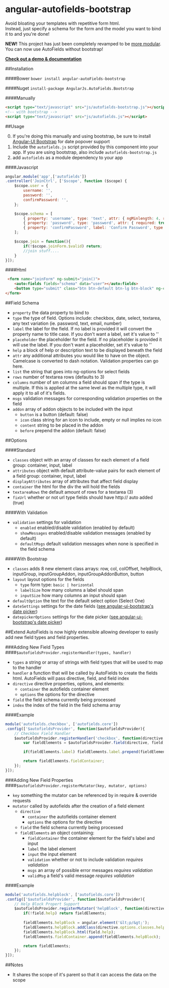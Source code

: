 angular-autofields-bootstrap
=============================

Avoid bloating your templates with repetitive form html.  
Instead, just specify a schema for the form and the model you want to bind it to and you're done!

**NEW!** This project has just been completely revamped to be [more modular](http://justmaier.github.io/angular-autoFields-bootstrap/#extend). You can now use AutoFields without bootstrap!

[**Check out a demo & documentation**](http://justmaier.github.io/angular-autoFields-bootstrap/#demo)

##Installation

####Bower
`bower install angular-autoFields-bootstrap`

####Nuget
`install-package AngularJs.AutoFields.Bootstrap`

####Manually
```html
<script type="text/javascript" src="js/autofields-bootstrap.js"></script>`
<!-- with bootstrap -->
<script type="text/javascript" src="js/autofields.js"></script>
```

##Usage

0. If you're doing this manually and using bootstrap, be sure to install [Angular-UI Bootstrap](https://github.com/angular-ui/bootstrap) for date popover support
1. Include the `autofields.js` script provided by this component into your app. If you are using bootstrap, also include `autofields-bootstrap.js`
2. add `autofields` as a module dependency to your app

####Javascript
```javascript
angular.module('app',['autofields'])
.controller('JoinCtrl', ['$scope', function ($scope) {
	$scope.user = {
		username: '',
		password: '',
		confirmPassword: '',
	};

	$scope.schema = [
		{ property: 'username', type: 'text', attr: { ngMinlength: 4, required: true }, msgs: {minlength: 'Needs to have at least 4 characters'} },
		{ property: 'password', type: 'password', attr: { required: true } },
		{ property: 'confirmPassword', label: 'Confirm Password', type: 'password', attr: { confirmPassword: 'user.password', required: true } }
	];

	$scope.join = function(){
		if(!$scope.joinForm.$valid) return;
		//join stuff....
	}
}]);
```

####Html
```html
 <form name="joinForm" ng-submit="join()">
    <auto:fields fields="schema" data="user"></auto:fields>
    <button type="submit" class="btn btn-default btn-lg btn-block" ng-class="{'btn-primary':joinForm.$valid}">Join</button>
</form>
```

##Field Schema

* `property` the data property to bind to
* `type` the type of field. Options include: checkbox, date, select, textarea, any text variation (ie. password, text, email, number)
* `label` the label for the field. If no label is provided it will convert the property name to title case. If you don't want a label, set it's value to ''
* `placeholder` the placeholder for the field. If no placeholder is provided it will use the label. If you don't want a placeholder, set it's value to ''
* `help` a block of help or description text to be displayed beneath the field
* `attr` any additional attributes you would like to have on the object. Camelcase is converted to dash notation. Validation properties can go here.
* `list` the string that goes into ng-options for select fields
* `rows` number of textarea rows (defaults to 3)
* `columns` number of sm columns a field should span if the type is multiple. If this is applied at the same level as the multiple type, it will apply it to all of it's fields.
* `msgs` validation messages for corresponding validation properties on the field
* `addon` array of addon objects to be included with the input
	* `button` is a button (default: false)
	* `icon` class string for an icon to include, empty or null implies no icon
	* `content` string to be placed in the addon
	* `before` prepend the addon (default: false)

##Options

####Standard
* `classes` object with an array of classes for each element of a field group: container, input, label
* `attributes` object with default attribute-value pairs for each element of a field group: container, input, label
* `displayAttributes` array of attributes that affect field display
* `container` the html for the div the will hold the fields
* `textareaRows` the default amount of rows for a textarea (3)
* `fixUrl` whether or not url type fields should have http:// auto added (true)

####With Validation
* `validation` settings for validation
	* `enabled` enabled/disable validation (enabled by default)
	* `showMessages` enabled/disable validation messages (enabled by default)
	* `defaultMsgs` default validation messages when none is specified in the field schema

####With Bootstrap
* `classes` adds 8 new element class arrays: row, col, colOffset, helpBlock, inputGroup, inputGroupAddon, inputGroupAddonButton, button
* `layout` layout options for the fields
	* `type` form type: `basic | horizontal`
	* `labelSize` how many columns a label should span
	* `inputSize` how many columns an input should span
* `defaultOption` the text for the default select option (Select One)
* `dateSettings` settings for the date fields ([see angular-ui-bootstrap's date picker](http://angular-ui.github.io/bootstrap/#/datepicker))
* `datepickerOptions` settings for the date picker ([see angular-ui-bootstrap's date picker](http://angular-ui.github.io/bootstrap/#/datepicker))

##Extend
AutoFields is now highly extensible allowing developer to easily add new field types and field properties.

###Adding New Field Types
####`$autofieldsProvider.registerHandler(types, handler)`
* `types` a string or array of strings with field types that will be used to map to the handler
* `handler` a function that will be called by AutoFields to create the fields html. AutoFields will pass directive, field, and field index
* `directive` directive properties, options, and elements:
	* `container` the autofields container element
	* `options` the options for the directive
* `field` the field schema currently being processed
* `index` the index of the field in the field schema array

####Example
```javascript
module('autofields.checkbox', ['autofields.core'])
.config(['$autofieldsProvider', function($autofieldsProvider){
	// Checkbox Field Handler
	$autofieldsProvider.registerHandler('checkbox', function(directive, field, index){
		var fieldElements = $autofieldsProvider.field(directive, field, '&lt;input/&gt;');

		if(fieldElements.label) fieldElements.label.prepend(fieldElements.input);

		return fieldElements.fieldContainer;
	});
}]);
```

###Adding New Field Properties
####`$autofieldsProvider.registerMutator(key, mutator, options)`
* `key` something the mutator can be referenced by in require & override requests
* `mutator` called by autofields after the creation of a field element
	* `directive`
		* `container` the autofields container element
		* `options` the options for the directive
	* `field` the field schema currently being processed
	* `fieldElements` an object containing:
		* `fieldContainer` the container element for the field's label and input
		* `label` the label element
		* `input` the input element
		* `validation` whether or not to include validation *requires validation*
		* `msgs` an array of possible error messages *requires validation*
		* `validMsg` a field's valid message *requires validation*

####Example
```javascript
module('autofields.helpblock', ['autofields.core'])
.config(['$autofieldsProvider', function($autofieldsProvider){
	// Help Block Propert Support
	$autofieldsProvider.registerMutator('helpBlock', function(directive, field, fieldElements){
		if(!field.help) return fieldElements;
		
		fieldElements.helpBlock = angular.element('&lt;p/&gt;');
		fieldElements.helpBlock.addClass(directive.options.classes.helpBlock.join(' '))
		fieldElements.helpBlock.html(field.help);
		fieldElements.fieldContainer.append(fieldElements.helpBlock);

		return fieldElements;
	});
}]);
```

##Notes
* It shares the scope of it's parent so that it can access the data on the scope